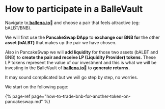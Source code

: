 # How to participate in a BalleVault

Navigate to[ **ballena.io**](https://app.ballena.io/)**🐋** and choose a pair that feels attractive \(eg: bALBT/BNB\).

We will first use the **PancakeSwap DApp** to **exchange our BNB for** the other **asset \(bALBT\)** that makes up the pair we have chosen.

Also in PancakeSwap we will **add liquidity** for those two assets \(bALBT and BNB\) to **create the pair and receive LP \(Liquidity Provider\) tokens.** These LP tokens represent the value of our investment and this is what we will be investing in the BalleVault of [**ballena.io**](https://app.ballena.io/)**🐋** to **generate returns.**

It may sound complicated but we will go step by step, no worries.

We start on the following page:

{% page-ref page="how-to-trade-bnb-for-another-token-on-pancakeswap.md" %}





